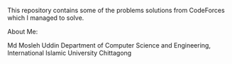 This repository contains some of the problems solutions from CodeForces which I managed to solve.


About Me:

Md Mosleh Uddin
Department of Computer Science and Engineering,
International Islamic University Chittagong
